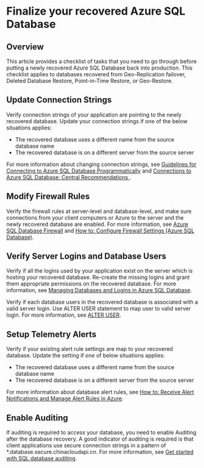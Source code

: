 <properties
   pageTitle="Finalize your recovered Azure SQL Database"
   description="Point in Time Restore, Windows Azure SQL Database, restore database, recover database, Azure Management Portal, Azure Management Portal"
   services="sql-database"
   documentationCenter=""
   authors="elfisher"
   manager="jeffreyg"
   editor=""/>

<tags
	ms.service="sql-database"
	ms.date="07/30/2015"
	wacn.date=""/>

# Finalize your recovered Azure SQL Database

## Overview

This article provides a checklist of tasks that you need to go through before putting a newly recovered Azure SQL Database back into production. This checklist applies to databases recovered from Geo-Replication failover, Deleted Database Restore, Point-in-Time Restore, or Geo-Restore.

## Update Connection Strings

Verify connection strings of your application are pointing to the newly recovered database. Update your connection strings if one of the below situations applies:

  + The recovered database uses a different name from the source database name
  + The recovered database is on a different server from the source server

For more information about changing connection strings, see [Guidelines for Connecting to Azure SQL Database Programmatically](https://msdn.microsoft.com/zh-cn/library/azure/ee336282.aspx) and [Connections to Azure SQL Database: Central Recommendations ](/documentation/articles/sql-database-connect-central-recommendations).
 
## Modify Firewall Rules
Verify the firewall rules at server-level and database-level, and make sure connections from your client computers or Azure to the server and the newly recovered database are enabled. For more information, see [Azure SQL Database Firewall](https://msdn.microsoft.com/zh-cn/library/azure/ee621782.aspx) and [How to: Configure Firewall Settings (Azure SQL Database)](https://msdn.microsoft.com/zh-cn/library/azure/jj553530.aspx).

## Verify Server Logins and Database Users

Verify if all the logins used by your application exist on the server which is hosting your recovered database. Re-create the missing logins and grant them appropriate permissions on the recovered database. For more information, see [Managing Databases and Logins in Azure SQL Database](https://msdn.microsoft.com/zh-cn/library/azure/ee336235.aspx).

Verify if each database users in the recovered database is associated with a valid server login. Use ALTER USER statement to map user to valid server login. For more information, see [ALTER USER](https://technet.microsoft.com/zh-cn/library/ms176060(v=sql.120).aspx). 


## Setup Telemetry Alerts

Verify if your existing alert rule settings are map to your recovered database. Update the setting if one of below situations applies:

  + The recovered database uses a different name from the source database name
  + The recovered database is on a different server from the source server

For more information about database alert rules, see [How to: Receive Alert Notifications and Manage Alert Rules in Azure](https://msdn.microsoft.com/zh-cn/library/azure/dn306638.aspx).


## Enable Auditing

If auditing is required to access your database, you need to enable Auditing after the database recovery. A good indicator of auditing is required is that client applications use secure connection strings in a pattern of *.database.secure.chinacloudapi.cn. For more information, see [Get started with SQL database auditing](/documentation/articles/sql-database-auditing-get-started). 
 
